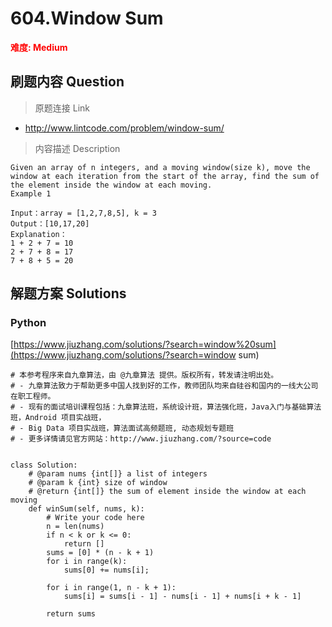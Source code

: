 # 604.Window Sum

**<font color=red>难度: Medium</font>**

## 刷题内容 Question

> 原题连接 Link

* http://www.lintcode.com/problem/window-sum/

> 内容描述 Description

```
Given an array of n integers, and a moving window(size k), move the window at each iteration from the start of the array, find the sum of the element inside the window at each moving.
Example 1

Input：array = [1,2,7,8,5], k = 3
Output：[10,17,20]
Explanation：
1 + 2 + 7 = 10
2 + 7 + 8 = 17
7 + 8 + 5 = 20
```
## 解题方案 Solutions
### Python

[https://www.jiuzhang.com/solutions/?search=window%20sum](https://www.jiuzhang.com/solutions/?search=window sum)

```
# 本参考程序来自九章算法，由 @九章算法 提供。版权所有，转发请注明出处。
# - 九章算法致力于帮助更多中国人找到好的工作，教师团队均来自硅谷和国内的一线大公司在职工程师。
# - 现有的面试培训课程包括：九章算法班，系统设计班，算法强化班，Java入门与基础算法班，Android 项目实战班，
# - Big Data 项目实战班，算法面试高频题班, 动态规划专题班
# - 更多详情请见官方网站：http://www.jiuzhang.com/?source=code


class Solution:
    # @param nums {int[]} a list of integers
    # @param k {int} size of window
    # @return {int[]} the sum of element inside the window at each moving
    def winSum(self, nums, k):
        # Write your code here
        n = len(nums)
        if n < k or k <= 0:
            return []
        sums = [0] * (n - k + 1)
        for i in range(k):
            sums[0] += nums[i];

        for i in range(1, n - k + 1):
            sums[i] = sums[i - 1] - nums[i - 1] + nums[i + k - 1]

        return sums

```

